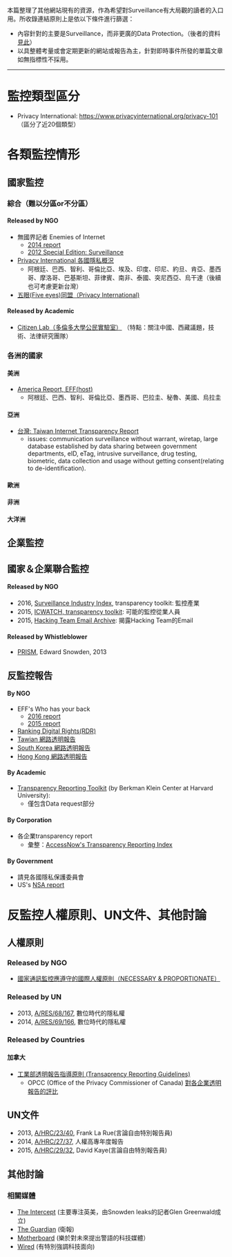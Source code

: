 本篇整理了其他網站現有的資源，作為希望對Surveillance有大局觀的讀者的入口用。所收錄連結原則上是依以下條件進行篩選：
- 內容針對的主要是Surveillance，而非更廣的Data Protection。（後者的資料[見此](https://github.com/hmsyuan/RtP/blob/master/Protection.md)）
- 以具整體考量或會定期更新的網站或報告為主，針對即時事件所發的單篇文章如無指標性不採用。


---

# 監控類型區分
- Privacy International: https://www.privacyinternational.org/privacy-101 （區分了近20個類型）
# 各類監控情形

## 國家監控
### 綜合（難以分區or不分區）
#### Released by NGO
- 無國界記者 Enemies of Internet
    - [2014 report](http://12mars.rsf.org/2014-en/)
    - [2012 Special Edition: Surveillance](http://surveillance.rsf.org/en/)
- [Privacy International 各國隱私概況](https://www.privacyinternational.org/reports/state-of-privacy)
	- 阿根廷、巴西、智利、哥倫比亞、埃及、印度、印尼、約旦、肯亞、墨西哥、摩洛哥、巴基斯坦、菲律賓、南非、泰國、突尼西亞、烏干達（後續也可考慮更新台灣）
- [五眼(Five eyes)同盟（Privacy International)](https://www.privacyinternational.org/node/51)
#### Released by Academic
- [Citizen Lab（多倫多大學公民實驗室）](http://citizenlab.org/) （特點：關注中國、西藏議題，技術、法律研究團隊）

### 各洲的國家

#### 美洲
- [America Report, EFF(host)](https://necessaryandproportionate.org/americas-reports)
	- 阿根廷、巴西、智利、哥倫比亞、墨西哥、巴拉圭、秘魯、美國、烏拉圭
#### 亞洲
- [台灣: Taiwan Internet Transparency Report](https://www.tahr.org.tw/transparency/)
    - issues: communication surveillance without warrant, wiretap, large database established by data sharing between government departments, eID, eTag, intrusive surveillance, drug testing, biometric, data collection and usage without getting consent(relating to de-identification).

#### 歐洲

#### 非洲

#### 大洋洲


## 企業監控



## 國家＆企業聯合監控
#### Released by NGO
- 2016, [Surveillance Industry Index]( https://sii.transparencytoolkit.org/), transparency toolkit: 監控產業
- 2015, [ICWATCH, transparency toolkit](https://transparencytoolkit.org/icwatch/): 可能的監控從業人員
- 2015, [Hacking Team Email Archive]( https://transparencytoolkit.org/hacking-team-email-archive/): 揭露Hacking Team的Email

#### Released by Whistleblower
- [PRISM](https://nsa.gov1.info/dni/prism.html), Edward Snowden, 2013
## 反監控報告

#### By NGO
- EFF's Who has your back
    - [2016 report](https://www.eff.org/who-has-your-back-2016 ) 
    - [2015 report](https://www.eff.org/who-has-your-back-government-data-requests-2015)
- [Ranking Digital Rights(RDR)](https://rankingdigitalrights.org/)	
- [Tawian 網路透明報告](http://transparency.tahr.org.tw/TITR_Report_2015.pdf)
- [South Korea 網路透明報告](http://transparency.kr/?ckattempt=1)
- [Hong Kong 網路透明報告](http://transparency.jmsc.hku.hk/)

#### By Academic
- [Transparency Reporting Toolkit](https://cyber.harvard.edu/publications/2016/transparency_memos) (by Berkman Klein Center at Harvard University): 
   - 僅包含Data request部分

#### By Corporation
- 各企業transparency report
    - 彙整：[AccessNow's Transparency Reporting Index](https://www.accessnow.org/transparency-reporting-index/ )

#### By Government
- 請見各國隱私保護委員會
- US's [NSA report](https://www.nsa.gov/about/civil-liberties/reports/)

# 反監控人權原則、UN文件、其他討論

## 人權原則

### Released by NGO
- [國家通訊監控應遵守的國際人權原則（NECESSARY & PROPORTIONATE）](https://necessaryandproportionate.org/)
### Released by UN
- 2013, [A/RES/68/167](http://www.un.org/en/ga/search/view_doc.asp?symbol=A/RES/68/167), 數位時代的隱私權
- 2014, [A/RES/69/166](http://www.un.org/en/ga/search/view_doc.asp?symbol=A/RES/69/166), 數位時代的隱私權 

### Released by Countries
#### 加拿大
- [工業部透明報告指導原則 (Transaprency Reporting Guidelines)](http://www.ic.gc.ca/eic/site/smt-gst.nsf/eng/sf11057.html)
    - OPCC (Office of the Privacy Commissioner of Canada) [對各企業透明報告的評比](https://www.priv.gc.ca/en/opc-actions-and-decisions/research/explore-privacy-research/2015/transp_201506/)

## UN文件
- 2013, [A/HRC/23/40](http://www.ohchr.org/Documents/HRBodies/HRCouncil/RegularSession/Session23/A.HRC.23.40_EN.pdf), Frank La Rue(言論自由特別報告員)
- 2014, [A/HRC/27/37](http://www.ohchr.org/EN/HRBodies/HRC/RegularSessions/Session27/Documents/A.HRC.27.37_en.pdf), 人權高專年度報告
- 2015, [A/HRC/29/32](http://ap.ohchr.org/documents/dpage_e.aspx?si=A/HRC/29/32), David Kaye(言論自由特別報告員)



## 其他討論
### 相關媒體
- [The Intercept](https://theintercept.com/) (主要專注英美，由Snowden leaks的記者Glen Greenwald成立)
- [The Guardian](https://www.theguardian.com/international) (衛報)
- [Motherboard](https://motherboard.vice.com/en_us) (樂於對未來提出警語的科技媒體）
- [Wired](https://www.wired.com/) (有特別強調科技面向)
